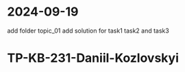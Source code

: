 # 2024-09-19
add folder topic_01
add solution for task1 task2 and task3

# TP-KB-231-Daniil-Kozlovskyi